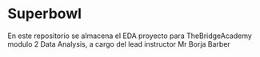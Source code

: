 # Superbowl
En este repositorio se almacena el EDA proyecto para TheBridgeAcademy modulo 2 Data Analysis, a cargo del lead instructor Mr Borja Barber
